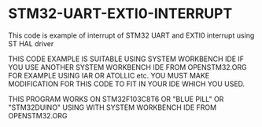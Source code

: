 # STM32-UART-EXTI0-INTERRUPT
This code is example of interrupt of STM32 UART and EXTI0 interrupt using ST HAL driver

THIS CODE EXAMPLE IS SUITABLE USING SYSTEM WORKBENCH IDE 
IF YOU USE ANOTHER SYSTEM WORKBENCH IDE FROM OPENSTM32.ORG FOR EXAMPLE USING IAR OR ATOLLIC etc.
YOU MUST MAKE MODIFICATION FOR THIS CODE TO FIT IN YOUR IDE WHICH YOU USED.

THIS PROGRAM WORKS ON STM32F103C8T6 OR "BLUE PILL" OR "STM32DUINO" USING WITH SYSTEM WORKBENCH IDE FROM OPENSTM32.ORG
